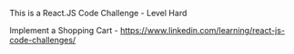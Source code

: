 This is a React.JS Code Challenge - Level Hard

Implement a Shopping Cart - https://www.linkedin.com/learning/react-js-code-challenges/